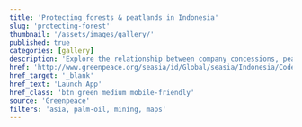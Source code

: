 ```yaml
---
title: 'Protecting forests & peatlands in Indonesia'
slug: 'protecting-forest'
thumbnail: '/assets/images/gallery/'
published: true
categories: [gallery]
description: 'Explore the relationship between company concessions, peatlands, fire hotspots, and deforestation alerts in Indonesia.'
href: 'http://www.greenpeace.org/seasia/id/Global/seasia/Indonesia/Code/Forest-Map/en/'
href_target: '_blank'
href_text: 'Launch App'
href_class: 'btn green medium mobile-friendly'
source: 'Greenpeace'
filters: 'asia, palm-oil, mining, maps'
---
```

